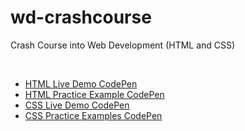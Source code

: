# wd-crashcourse
Crash Course into Web Development (HTML and CSS)

<br>

- [HTML Live Demo CodePen](https://codepen.io/brighamband/pen/mdmQrwE)
- [HTML Practice Example CodePen](https://codepen.io/brighamband/pen/BaRRGzW)
- [CSS Live Demo CodePen](https://codepen.io/brighamband/pen/oNWQzWv)
- [CSS Practice Examples CodePen](https://codepen.io/brighamband/pen/KKmmyLJ)
